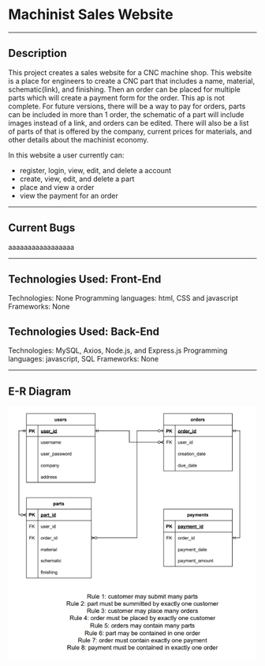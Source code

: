 Machinist Sales Website
=======================
********************************************************************************************************

Description
-----------

This project creates a sales website for a CNC machine shop. This website is a place for engineers to create a CNC part that includes a name, material, schematic(link), and finishing. Then an order can be placed for multiple parts which will create a payment form for the order. This ap is not complete. For future versions, there will be a way to pay for orders, parts can be included in more than 1 order, the schematic of a part will include images instead of a link, and orders can be edited. There will also be a list of parts of that is offered by the company, current prices for materials, and other details about the machinist economy.

In this website a user currently can:
* register, login, view, edit, and delete a account
* create, view, edit, and delete a part 
* place and view a order 
* view the payment for an order

********************************************************************************************************

Current Bugs 
-----------

aaaaaaaaaaaaaaaaa

********************************************************************************************************

Technologies Used: Front-End
-----------

Technologies: None
Programming languages: html, CSS and javascript
Frameworks: None


Technologies Used: Back-End
-----------

Technologies: MySQL, Axios, Node.js, and Express.js
Programming languages: javascript, SQL
Frameworks: None

********************************************************************************************************

E-R Diagram
-----------

![](https://github.com/chrislepore/Machinist-web-project/blob/main/public/images/E-R_Diagram.PNG)